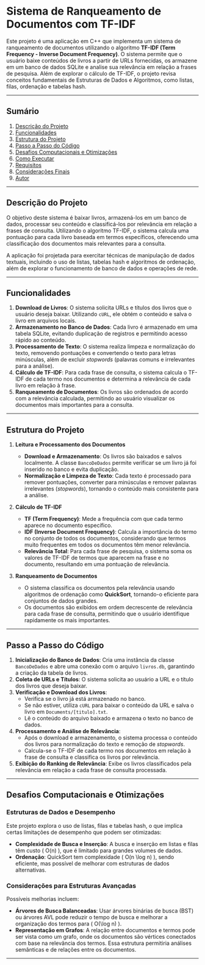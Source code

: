 # Sistema de Ranqueamento de Documentos com TF-IDF

Este projeto é uma aplicação em C++ que implementa um sistema de ranqueamento de documentos utilizando o algoritmo **TF-IDF (Term Frequency - Inverse Document Frequency)**. O sistema permite que o usuário baixe conteúdos de livros a partir de URLs fornecidas, os armazene em um banco de dados SQLite e analise sua relevância em relação a frases de pesquisa. Além de explorar o cálculo de TF-IDF, o projeto revisa conceitos fundamentais de Estruturas de Dados e Algoritmos, como listas, filas, ordenação e tabelas hash.

---

## Sumário

1. [Descrição do Projeto](#descrição-do-projeto)
2. [Funcionalidades](#funcionalidades)
3. [Estrutura do Projeto](#estrutura-do-projeto)
4. [Passo a Passo do Código](#passo-a-passo-do-código)
5. [Desafios Computacionais e Otimizações](#desafios-computacionais-e-otimizações)
6. [Como Executar](#como-executar)
7. [Requisitos](#requisitos)
8. [Considerações Finais](#considerações-finais)
9. [Autor](#autor)

---

## Descrição do Projeto

O objetivo deste sistema é baixar livros, armazená-los em um banco de dados, processar seu conteúdo e classificá-los por relevância em relação a frases de consulta. Utilizando o algoritmo TF-IDF, o sistema calcula uma pontuação para cada livro baseada em termos específicos, oferecendo uma classificação dos documentos mais relevantes para a consulta.

A aplicação foi projetada para exercitar técnicas de manipulação de dados textuais, incluindo o uso de listas, tabelas hash e algoritmos de ordenação, além de explorar o funcionamento de banco de dados e operações de rede.

---

## Funcionalidades

1. **Download de Livros**: O sistema solicita URLs e títulos dos livros que o usuário deseja baixar. Utilizando `cURL`, ele obtém o conteúdo e salva o livro em arquivos locais.
2. **Armazenamento no Banco de Dados**: Cada livro é armazenado em uma tabela SQLite, evitando duplicação de registros e permitindo acesso rápido ao conteúdo.
3. **Processamento de Texto**: O sistema realiza limpeza e normalização do texto, removendo pontuações e convertendo o texto para letras minúsculas, além de excluir *stopwords* (palavras comuns e irrelevantes para a análise).
4. **Cálculo de TF-IDF**: Para cada frase de consulta, o sistema calcula o TF-IDF de cada termo nos documentos e determina a relevância de cada livro em relação à frase.
5. **Ranqueamento de Documentos**: Os livros são ordenados de acordo com a relevância calculada, permitindo ao usuário visualizar os documentos mais importantes para a consulta.

---

## Estrutura do Projeto

1. **Leitura e Processamento dos Documentos**
   - **Download e Armazenamento**: Os livros são baixados e salvos localmente. A classe `BancoDeDados` permite verificar se um livro já foi inserido no banco e evita duplicação.
   - **Normalização e Limpeza de Texto**: Cada texto é processado para remover pontuações, converter para minúsculas e remover palavras irrelevantes (*stopwords*), tornando o conteúdo mais consistente para a análise.

2. **Cálculo de TF-IDF**
   - **TF (Term Frequency)**: Mede a frequência com que cada termo aparece no documento específico.
   - **IDF (Inverse Document Frequency)**: Calcula a importância do termo no conjunto de todos os documentos, considerando que termos muito frequentes em todos os documentos têm menor relevância.
   - **Relevância Total**: Para cada frase de pesquisa, o sistema soma os valores de TF-IDF de termos que aparecem na frase e no documento, resultando em uma pontuação de relevância.

3. **Ranqueamento de Documentos**
   - O sistema classifica os documentos pela relevância usando algoritmos de ordenação como **QuickSort**, tornando-o eficiente para conjuntos de dados grandes.
   - Os documentos são exibidos em ordem decrescente de relevância para cada frase de consulta, permitindo que o usuário identifique rapidamente os mais importantes.

---

## Passo a Passo do Código

1. **Inicialização do Banco de Dados**: Cria uma instância da classe `BancoDeDados` e abre uma conexão com o arquivo `livros.db`, garantindo a criação da tabela de livros.
2. **Coleta de URLs e Títulos**: O sistema solicita ao usuário a URL e o título dos livros que deseja baixar.
3. **Verificação e Download dos Livros**:
   - Verifica se o livro já está armazenado no banco.
   - Se não estiver, utiliza `cURL` para baixar o conteúdo da URL e salva o livro em `Documents/[titulo].txt`.
   - Lê o conteúdo do arquivo baixado e armazena o texto no banco de dados.
4. **Processamento e Análise de Relevância**:
   - Após o download e armazenamento, o sistema processa o conteúdo dos livros para normalização do texto e remoção de *stopwords*.
   - Calcula-se o TF-IDF de cada termo nos documentos em relação à frase de consulta e classifica os livros por relevância.
5. **Exibição do Ranking de Relevância**: Exibe os livros classificados pela relevância em relação a cada frase de consulta processada.

---

## Desafios Computacionais e Otimizações

### Estruturas de Dados e Desempenho

Este projeto explora o uso de listas, filas e tabelas hash, o que implica certas limitações de desempenho que podem ser otimizadas:

- **Complexidade de Busca e Inserção**: A busca e inserção em listas e filas têm custo \( O(n) \), que é limitado para grandes volumes de dados. 
- **Ordenação**: QuickSort tem complexidade \( O(n \log n) \), sendo eficiente, mas possível de melhorar com estruturas de dados alternativas.

### Considerações para Estruturas Avançadas

Possíveis melhorias incluem:
- **Árvores de Busca Balanceadas**: Usar árvores binárias de busca (BST) ou árvores AVL pode reduzir o tempo de busca e melhorar a organização dos termos para \( O(\log n) \).
- **Representação em Grafos**: A relação entre documentos e termos pode ser vista como um grafo, onde os documentos são vértices conectados com base na relevância dos termos. Essa estrutura permitiria análises semânticas e de relações entre os documentos.

---
